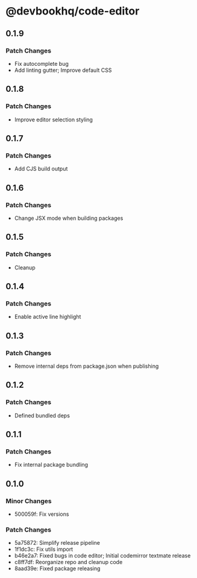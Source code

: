 # @devbookhq/code-editor

## 0.1.9

### Patch Changes

- Fix autocomplete bug
- Add linting gutter; Improve default CSS

## 0.1.8

### Patch Changes

- Improve editor selection styling

## 0.1.7

### Patch Changes

- Add CJS build output

## 0.1.6

### Patch Changes

- Change JSX mode when building packages

## 0.1.5

### Patch Changes

- Cleanup

## 0.1.4

### Patch Changes

- Enable active line highlight

## 0.1.3

### Patch Changes

- Remove internal deps from package.json when publishing

## 0.1.2

### Patch Changes

- Defined bundled deps

## 0.1.1

### Patch Changes

- Fix internal package bundling

## 0.1.0

### Minor Changes

- 500059f: Fix versions

### Patch Changes

- 5a75872: Simplify release pipeline
- 1f1dc3c: Fix utils import
- b46e2a7: Fixed bugs in code editor; Initial codemirror textmate release
- c8ff7df: Reorganize repo and cleanup code
- 8aad39e: Fixed package releasing
